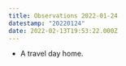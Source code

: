 ```yaml
---
title: Observations 2022-01-24
datestamp: "20220124"
date: 2022-02-13T19:53:22.000Z
---
```

- A travel day home.